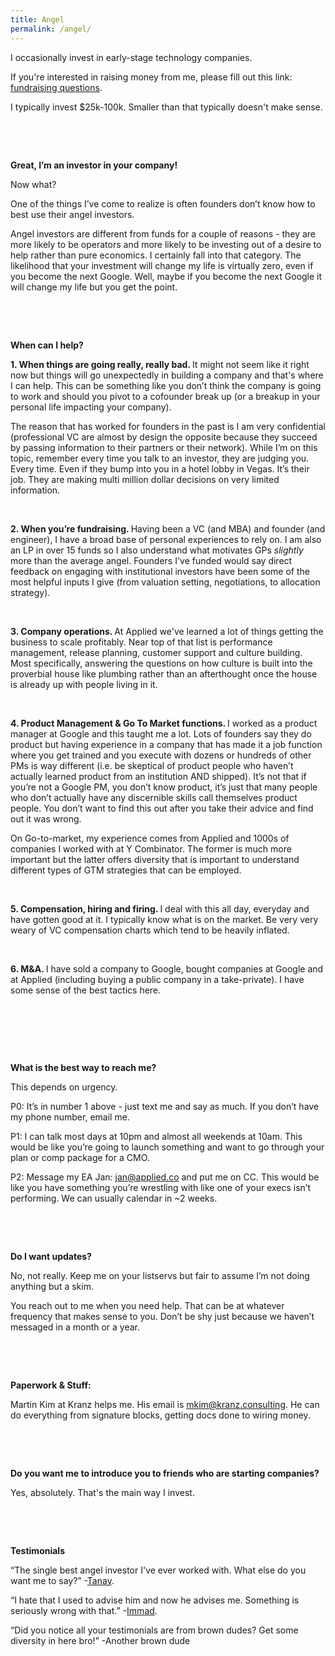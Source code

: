 ```yaml
---
title: Angel
permalink: /angel/
---
```


I occasionally invest in early-stage technology companies.

If you're interested in raising money from me, please fill out this link: <a href="https://forms.gle/ecRYNX9XdBMo76W87" target="_blank">fundraising questions</a>. 

I typically invest $25k-100k. Smaller than that typically doesn't make sense. 

<p>&nbsp;</p>
<p>&nbsp;</p>



<strong>Great, I’m an investor in your company!</strong>



Now what?

One of the things I’ve come to realize is often founders don’t know how to best use their angel investors. 

Angel investors are different from funds for a couple of reasons - they are more likely to be operators and more likely to be investing out of a desire to help rather than pure economics. I certainly fall into that category. The likelihood that your investment will change my life is virtually zero, even if you become the next Google. Well, maybe if you become the next Google it will change my life but you get the point.

<p>&nbsp;</p>
<p>&nbsp;</p>


<strong>When can I help? </strong>

<strong> 1. When things are going really, really bad. </strong> It might not seem like it right now but things will go unexpectedly in building a company and that's where I can help. This can be something like you don’t think the company is going to work and should you pivot to a cofounder break up (or a breakup in your personal life impacting your company). 

The reason that has worked for founders in the past is I am very confidential (professional VC are almost by design the opposite because they succeed by passing information to their partners or their network). While I’m on this topic, remember every time you talk to an investor, they are judging you. Every time. Even if they bump into you in a hotel lobby in Vegas. It’s their job. They are making multi million dollar decisions on very limited information.
<p>&nbsp;</p>

<strong> 2. When you’re fundraising. </strong> Having been a VC (and MBA) and founder (and engineer), I have a broad base of personal experiences to rely on. I am also an LP in over 15 funds so I also understand what motivates GPs _slightly_ more than the average angel. Founders I've funded would say direct feedback on engaging with institutional investors have been some of the most helpful inputs I give (from valuation setting, negotiations, to allocation strategy).
<p>&nbsp;</p>

<strong>3. Company operations. </strong> At Applied we've learned a lot of things getting the business to scale profitably. Near top of that list is performance management, release planning, customer support and culture building. Most specifically, answering the questions on how culture is built into the proverbial house like plumbing rather than an afterthought once the house is already up with people living in it.

<p>&nbsp;</p>
<strong>4. Product Management & Go To Market functions. </strong> I worked as a product manager at Google and this taught me a lot. Lots of founders say they do product but having experience in a company that has made it a job function where you get trained and you execute with dozens or hundreds of other PMs is way different (i.e. be skeptical of product people who haven’t actually learned product from an institution AND shipped). It’s not that if you’re not a Google PM, you don’t know product, it’s just that many people who don’t actually have any discernible skills call themselves product people. You don’t want to find this out after you take their advice and find out it was wrong.

On Go-to-market, my experience comes from Applied and 1000s of companies I worked with at Y Combinator. The former is much more important but the latter offers diversity that is important to understand different types of GTM strategies that can be employed.

<p>&nbsp;</p>
<strong> 5. Compensation, hiring and firing. </strong> I deal with this all day, everyday and have gotten good at it. I typically know what is on the market. Be very very weary of VC compensation charts which tend to be heavily inflated. 

<p>&nbsp;</p>
<strong> 6. M&A. </strong> I have sold a company to Google, bought companies at Google and at Applied (including buying a public company in a take-private). I have some sense of the best tactics here. 

<p>&nbsp;</p>
<p>&nbsp;</p>
<p>&nbsp;</p>


<strong> What is the best way to reach me? </strong>

This depends on urgency. 

P0: It’s in number 1 above - just text me and say as much. If you don’t have my phone number, email me. 

P1: I can talk most days at 10pm and almost all weekends at 10am. This would be like you’re going to launch something and want to go through your plan or comp package for a CMO. 

P2: Message my EA Jan: <a href="mailto:jan@applied.co" target="_blank">jan@applied.co</a> and put me on CC. This would be like you have something you’re wrestling with like one of your execs isn’t performing. We can usually calendar in ~2 weeks.


<p>&nbsp;</p>
<p>&nbsp;</p>

<strong> Do I want updates? </strong>

No, not really. Keep me on your listservs but fair to assume I’m not doing anything but a skim. 

You reach out to me when you need help. That can be at whatever frequency that makes sense to you. Don’t be shy just because we haven’t messaged in a month or a year. 


<p>&nbsp;</p>
<p>&nbsp;</p>

<strong> Paperwork & Stuff: </strong>

Martin Kim at Kranz helps me. His email is <a href="mailto:mkim@kranz.consulting" target="_blank">mkim@kranz.consulting</a>. He can do everything from signature blocks, getting docs done to wiring money. 

<p>&nbsp;</p>
<p>&nbsp;</p>

<strong> Do you want me to introduce you to friends who are starting companies? </strong>

Yes, absolutely. That's the main way I invest. 

<p>&nbsp;</p>
<p>&nbsp;</p>

<strong> Testimonials </strong>

“The single best angel investor I've ever worked with. What else do you want me to say?” -<a href="https://www.athelas.com/announcements" target="_blank">Tanay</a>. 

“I hate that I used to advise him and now he advises me. Something is seriously wrong with that.” -<a href="https://mercury.com/blog/company-news/series-b" target="_blank">Immad</a>. 

“Did you notice all your testimonials are from brown dudes? Get some diversity in here bro!” -Another brown dude











<!--

Yes this is a custom site, not some squarespace template.

Since you're looking.....
 
!!!!!!!!!! BONUS !!!!!!!!!!

What you should read:

Most of the things on the internet are not great. Not that they are all wrong, just a few things that are wrong can really damage you. Here are some exceptions to that rule:

<a href="https://pmarchive.com/">Guide to startups (Marc Andreessen)</a>.
<a href="http://paulgraham.com/startupmistakes.html">18 mistakes that kills startups (Paul Graham)</a>.
<a href="https://nav.al/rich">How to get rich (Naval Ravikant)</a>.


-->


